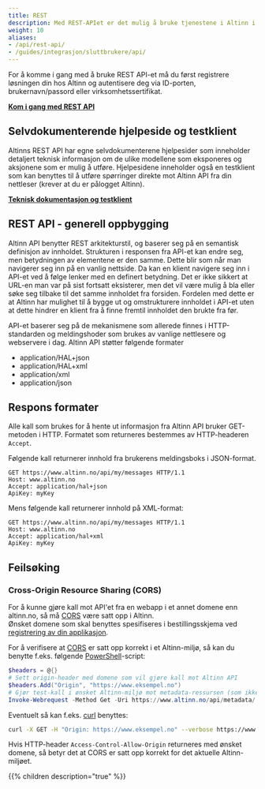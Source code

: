 ```yaml
---
title: REST
description: Med REST-APIet er det mulig å bruke tjenestene i Altinn i en app eller ekstern nettside. 
weight: 10
aliases:
- /api/rest-api/
- /guides/integrasjon/sluttbrukere/api/
---
```


For å komme i gang med å bruke REST API-et må du først registrere løsningen din hos Altinn og autentisere deg via ID-porten, brukernavn/passord eller virksomhetssertifikat.

**[Kom i gang med REST API](kom-i-gang/)**

## Selvdokumenterende hjelpeside og testklient
Altinns REST API har egne selvdokumenterene hjelpesider som inneholder detaljert teknisk informasjon om de ulike modellene som eksponeres og aksjonene som er mulig å utføre. Hjelpesidene inneholder også en testklient som kan benyttes til å utføre spørringer direkte mot Altinn API fra din nettleser (krever at du er pålogget Altinn).

**[Teknisk dokumentasjon og testklient](https://www.altinn.no/api/help/)**

## REST API - generell oppbygging
Altinn API benytter REST arkitekturstil, og baserer seg på en semantisk definisjon av innholdet. Strukturen i responsen fra API-et kan endre seg, men betydningen av elementene er den samme. Dette blir som når man navigerer seg inn på en vanlig nettside. Da kan en klient navigere seg inn i API-et ved å følge lenker med en definert betydning. Det er ikke sikkert at URL-en man var på sist fortsatt eksisterer, men det vil være mulig å bla eller søke seg tilbake til det samme innholdet fra forsiden. Fordelen med dette er at Altinn har mulighet til å bygge ut og omstrukturere innholdet i API-et uten at dette hindrer en klient fra å finne fremtil innholdet den brukte fra før.

API-et baserer seg på de mekanismene som allerede finnes i HTTP-standarden og meldingshoder som brukes av vanlige nettlesere og webservere i dag.
Altinn API støtter følgende formater

 - application/HAL+json
 - application/HAL+xml
 - application/xml
 - application/json


## Respons formater
Alle kall som brukes for å hente ut informasjon fra Altinn API bruker GET-metoden i HTTP. Formatet som returneres bestemmes av HTTP-headeren `Accept`.

Følgende kall returnerer innhold fra brukerens meldingsboks i JSON-format.
```HTTP
GET https://www.altinn.no/api/my/messages HTTP/1.1
Host: www.altinn.no
Accept: application/hal+json
ApiKey: myKey
```

Mens følgende kall returnerer innhold på XML-format:
```HTTP
GET https://www.altinn.no/api/my/messages HTTP/1.1
Host: www.altinn.no
Accept: application/hal+xml
ApiKey: myKey
```

## Feilsøking

### Cross-Origin Resource Sharing (CORS)
For å kunne gjøre kall mot API'et fra en webapp i et annet domene enn altinn.no, så må [CORS] være satt opp i Altinn.  
Ønsket domene som skal benyttes spesifiseres i bestillingsskjema ved [registrering av din applikasjon](#registrer-din-applikasjon).

For å verifisere at [CORS] er satt opp korrekt i et Altinn-miljø, så kan du benytte f.eks. følgende [PowerShell]-script:

```powershell
$headers = @{}
# Sett origin-header med domene som vil gjøre kall mot Altinn API
$headers.Add("Origin", "https://www.eksempel.no")
# Gjør test-kall i ønsket Altinn-miljø mot metadata-ressursen (som ikke krever pålogging)
Invoke-Webrequest -Method Get -Uri https://www.altinn.no/api/metadata/ -Headers $headers
```

Eventuelt så kan f.eks. [curl] benyttes:

```bash
curl -X GET -H "Origin: https://www.eksempel.no" --verbose https://www.altinn.no/api/metadata/
```
Hvis HTTP-header `Access-Control-Allow-Origin` returneres med ønsket domene, så betyr det at CORS er satt opp korrekt for det aktuelle Altinn-miljøet.


[CORS]: https://developer.mozilla.org/docs/Web/HTTP/CORS
[PowerShell]: https://en.wikipedia.org/wiki/PowerShell
[curl]: https://en.wikipedia.org/wiki/CURL

{{% children description="true" %}}
